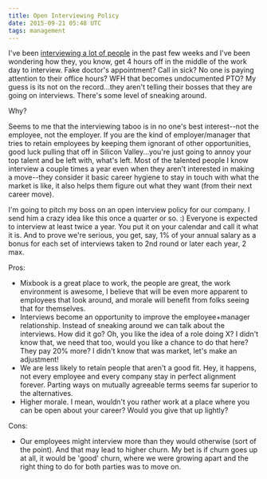 ```yaml
---
title: Open Interviewing Policy
date: 2015-09-21 05:48 UTC
tags: management
---
```


I've been [interviewing a lot of people][1] in the past few weeks and I've been
wondering how they, you know, get 4 hours off in the middle of the work day to
interview. Fake doctor's appointment? Call in sick? No one is paying attention
to their office hours? WFH that becomes undocumented PTO? My guess is its not on
the record...they aren't telling their bosses that they are going on
interviews. There's some level of sneaking around.

Why?

Seems to me that the interviewing taboo is in no one's best interest--not the
employee, not the employer. If you are the kind of employer/manager that tries
to retain employees by keeping them ignorant of other opportunities, good luck
pulling that off in Silicon Valley...you're just going to annoy your top talent
and be left with, what's left. Most of the talented people I know interview a
couple times a year even when they aren't interested in making a move--they
consider it basic career hygiene to stay in touch with what the market is like,
it also helps them figure out what they want (from their next career move).

I'm going to pitch my boss on an open interview policy for our company. I send
him a crazy idea like this once a quarter or so. :) Everyone is expected to
interview at least twice a year. You put it on your calendar and call it what
it is. And to prove we're serious, you get, say, 1% of your annual salary as a
bonus for each set of interviews taken to 2nd round or later each year, 2 max.

Pros:

* Mixbook is a great place to work, the people are great, the work environment
  is awesome, I believe that will be even more apparent to employees that look
  around, and morale will benefit from folks seeing that for themselves.
* Interviews become an opportunity to improve the employee+manager relationship.
  Instead of sneaking around we can talk about the interviews. How did it go?
  Oh, you like the idea of a role doing X? I didn't know that, we need that too,
  would you like a chance to do that here? They pay 20% more? I didn't know that
  was market, let's make an adjustment!
* We are less likely to retain people that aren't a good fit. Hey, it happens,
  not every employee and every company stay in perfect alignment forever.
  Parting ways on mutually agreeable terms seems far superior to the
  alternatives.
* Higher morale. I mean, wouldn't you rather work at a place where you can be
  open about your career? Would you give that up lightly?

Cons:

* Our employees might interview more than they would otherwise (sort of the
  point). And that may lead to higher churn. My bet is if churn goes up at all,
  it would be 'good' churn, where we were growing apart and the right thing to
  do for both parties was to move on.

  [1]: http://www.mixbook.com/careers

